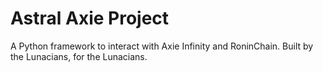 # Astral Axie Project
A Python framework to interact with Axie Infinity and RoninChain.
Built by the Lunacians, for the Lunacians.

